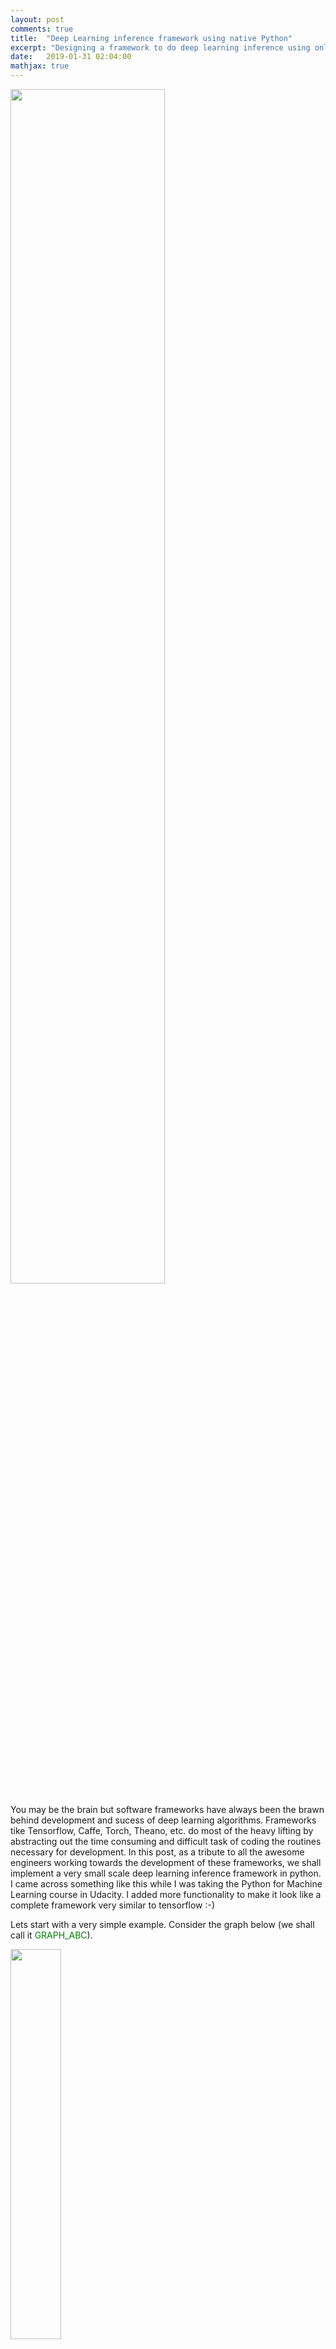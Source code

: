 ```yaml
---
layout: post
comments: true
title:  "Deep Learning inference framework using native Python"
excerpt: "Designing a framework to do deep learning inference using only python."
date:   2019-01-31 02:04:00
mathjax: true
---
```


<div class="imgcap">
<img src="/assets/Creating-your-own-dl-framework/framework.png" width="70%">
<!--div class="thecap">(Image credit: <a href="http://cs231n.github.io/neural-networks-3/">cs231n</a>).</div-->
</div>

You may be the brain but software frameworks have always been the brawn behind development and sucess of deep learning algorithms. Frameworks tike Tensorflow, Caffe, Torch, Theano, etc. do most of the heavy lifting by abstracting out the time consuming and difficult task of coding the routines necessary for development. In this post, as a tribute to all the awesome engineers working towards the development of these frameworks, we shall implement a very small scale deep learning inference framework in python. I came across something like this while I was taking the Python for Machine Learning course in Udacity. I added more functionality to make it look like a complete framework very similar to tensorflow :-)

Lets start with a very simple example. Consider the graph below (we shall call it <span style="color:green">GRAPH_ABC</span>). 

<div class="imgcap">
<img src="/assets/Creating-your-own-dl-framework/graph.png" width="40%">
</div>

Suppose as-per our design requirement we want that in <span style="color:green">GRAPH_ABC</span>:
1. <span style="color:red">A</span> and <span style="color:red">B</span> to be supplied from outside when we execute the graph
2. <span style="color:blue">C</span> to be a variable defined inside the graph 
3. <span style="color:orange">ADD</span> and <span style="color:orange">MULTIPLY</span> as operators operating on <span style="color:red">A</span>, <span style="color:red">B</span> and <span style="color:blue">C</span>

In Tensorflow's terminology:
1. <span style="color:red">A</span> and <span style="color:red">B</span> are `placeholders`
2. <span style="color:blue">C</span> is a `variable`
3. <span style="color:orange">ADD</span> and <span style="color:orange">MULTIPLY</span> are `operations`

<span style="color:green">GRAPH_ABC</span> can be easily constructed with the following code: 

```python
import tensorflow as tf

A = tf.placeholder(tf.float32, name='a')  
B = tf.placeholder(tf.float32, name='b')
C = tf.Variable(1.0, name='c')
y = tf.add(A,B)
z = tf.math.multiply(C,y,name='z')

with tf.Session() as sess:
    sess.run(tf.initializers.global_variables())    
    feed_dict = {A: 1.0, B: 2.0}
    result = sess.run(z, feed_dict=feed_dict)
    print result
    feed_dict = {A: 1.5, B: 2.5}
    result = sess.run(z, feed_dict=feed_dict)
    print result
```

Looking at this, we observe that in a typical tensorflow program, we need the following:

1. `graph` which defines what needs to be executed.
2. `placeholders` to accept new inputs (from external world) that are supplied during the execution.  
3. `variables` to store intermediate tensors.
4. `operations` to operate on data in the graph.
5. `session` in which the graph is executed.

Lets tackle each of these separately.

#### GRAPH
Graph is the superset container that contains all the operations, placeholders and variables. To make things simple, we will store all operations, placeholders and variables as separate lists in the graph object. The python code for this is very simple and straight forward.

```python
class Graph():
    def __init__(self):
        self.operations = []
        self.placeholders = []
        self.variables = []
```

Lets go back to our <span style="color:green">GRAPH_ABC</span> and take a look at the dependency relations between the various nodes in it.

1. <span style="color:red">A</span>, <span style="color:red">B</span> and <span style="color:blue">C</span> don't have any inputs
2. <span style="color:orange">ADD</span> consumes the outputs of <span style="color:red">A</span> and <span style="color:red">B</span>
3. <span style="color:orange">MULTIPLY</span> consumes the output of <span style="color:orange">ADD</span> and <span style="color:blue">C</span>
4. Inputs of <span style="color:orange">ADD</span> are outputs of <span style="color:red">A</span> and <span style="color:red">B</span>
5. Inputs of <span style="color:orange">MULTIPLY</span> are outputs of <span style="color:orange">ADD</span> and <span style="color:blue">C</span>

Without loosing generality, we can safely state that variables and placeholders do not have inputs. Operations can consume either variables, outputs from other operators or constants.

#### PLACEHOLDERS
Placeholders are for getting in new data. So at the start all we need to know is the shape of the placeholder and the actual data in it will be filled at the time of execution. So we create a class in which the constructor needs only the shape of it (shapes are critical when we can to determine sizes of intermediate variables based on other variables). Since its a node in the graph it will have an attribute called output_nodes to keep all the nodes to which this placeholder provides data to. Note that everytime we create a placeholder we append it to the list of placeholders in the graph object (em._default_graph).

Placeholders are nodes in the graph whose outputs are consumed by other nodes. So to keep track of the nodes which any particular placeholder feeds data, we add member variable list (self.output_nodes) to store all nodes connected to it. Since placeholders never consume any other node's output, we don't need anything member variables for inputs.

```python
import emulator as em

class Placeholder():
    def __init__(self, shape):
        # Keep track of all nodes that are connected to this node
        self.output_nodes = []
        self._shape = shape
        # After creating it, add the instance to list
        # containing all placeholders in the current graph (_default_graph.placeholders)
        em._default_graph.placeholders.append(self)

    @property
    def shape(self):
        return self._shape  
```

#### VARIABLES
Variables are objects whose value can be altered during execution. We need to provide them with an initial value aswell. As as we did before, anytime we instantiate a variable object we need to append it to the list containing all variables in the graph. Similarliy it will have an attribute called output_nodes to keep track of the nodes which consume its output. We will provide an additional method to allow loading values into the variables.

```python
import emulator as em

class Variable():
    def __init__(self, shape, initial_value = None):
        """
        Constructor
        """
        self._shape = shape
        # Actual value of the variable. Initialize it with 
        # initial_value at the time of creation
        self.value = initial_value
        # Keep track of all nodes that are connected to this node
        self.output_nodes = []
        # After creating it, add the instance to list
        # containing all variables in the current graph (_default_graph.variables)
        em._default_graph.variables.append(self)

    @property
    def shape(self):
        """
        API to get the shape of a variable
        return type is python list
        """
        return self._shape

    def load(self, val):
        """
        API to load values to a variable.
        shape of the new value should be same as
        the original shape of the variable.
        Only supports numpy arrays as val.
        """
        assert list(val.shape) == self._shape
        self.value = val
```

#### OPERATIONS

Operations are responsible for modifying values in variables and placeholders to produce outputs. Here we will implement the base class for all operators. So methods like `shape` and `compute` which depend on the actual operation are to be implemented in the inherited subclass. Operators are associated with inputs (on which it operates) and outputs (nodes in the graph that consumes this Op's output). Everytime we add a new operation node with a set of inputs nodes, we append this operation node to the list of output_nodes of each of the inputs (this will help us while traversing the graph and executing it). 

```python
import emulator as em

class Operation(object):
    def __init__(self, input_nodes = []):
        self.input_nodes = input_nodes
        self.output_nodes = []

        # For every node in the input, we append this operation (self) to the list of
        # the consumers of the input nodes
        for node in input_nodes:
            node.output_nodes.append(self)

        # There will be a global default graph (TensorFlow works this way)
        # We will then append this particular operation
        # Append this operation to the list of operations in the currently active default graph
        em._default_graph.operations.append(self)

    @property
    def shape(self):
        raise NotImplementedError('Must be implemented in the subclass')

    def compute(self):
        """
        Must be implemented in the sub class.
        """
        raise NotImplementedError('Must be implemented in the subclass')
```

Lets take a look at an example op. He shall implement elementwise add operator. We have put the Operation class in emulator module. 

```python
from emulator.operation import Operation 

class add(Operation):
    def __init__(self, a, b):
        super(add, self).__init__([a,b])
        self.shape = a.get_shape()

    def compute(self, var_a, var_b):
        self.inputs = [var_a, var_b]
return var_a + var_b
```

#### SESSION

We run session with any node in the graph (whose value we want) and a feed dictionary with the values of the placeholders we want to execute the graph with. 

In session.run method, we first create a list of nodes obtained by doing a post order traversal of the graph starting at the output node. Essentially, this creates a list of all nodes (in proper order) that we have to execute to get the output of the required node. It does so by recursively appending nodes and their inputs to the list. For placeholders, the node output is obtained from the feed_dict. For variables, the node output is obtained using node.value memeber variable. For operations, we execute node.compute(node.inputs) to get its output value. 

```python
import numpy as np
from .operation import Operation
from .placeholder import Placeholder
from .variable import Variable

class Session:
    def traverse_postorder(self,operation):
        nodes_postorder = []
        def recurse(node):
            if isinstance(node, Operation):
                for input_node in node.input_nodes:
                    recurse(input_node)
            nodes_postorder.append(node)
        recurse(operation)
        return nodes_postorder

    def run(self, operation, feed_dict = {}):
        nodes_postorder = self.traverse_postorder(operation)
        for node in nodes_postorder:
            if isinstance(node, Placeholder):
                node.output = feed_dict[node]
            elif isinstance(node, Variable):
                node.output = node.value
            else:
                node.inputs = [input_node.output for input_node in node.input_nodes]
                node.output = node.compute(*node.inputs)
            if type(node.output) == list:
                node.output = np.array(node.output)
        return operation.output
```

Using this template, you can add more ops like conv2d, pool, etc. If you have any custom hardware accelerator, you can model layer execution using similar method and check networks performance. Check out my <a href="https://github.com/amohant4/myFramework">github repo</a> for complete implementation.   